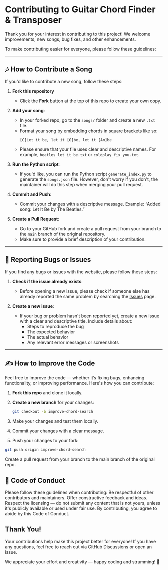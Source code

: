 # Contributing to Guitar Chord Finder & Transposer

Thank you for your interest in contributing to this project! We welcome improvements, new songs, bug fixes, and other enhancements.

To make contributing easier for everyone, please follow these guidelines:

---

## 🎶 How to Contribute a Song

If you'd like to contribute a new song, follow these steps:

1. **Fork this repository**
   - Click the **Fork** button at the top of this repo to create your own copy.

2. **Add your song**:
   - In your forked repo, go to the `songs/` folder and create a new `.txt` file.
   - Format your song by embedding chords in square brackets like so:  
     ```
     [C]Let it be, let it [G]be, let it [Am]be
     ```
   - Please ensure that your file uses clear and descriptive names. For example, `beatles_let_it_be.txt` or `coldplay_fix_you.txt`.

3. **Run the Python script**:
   - If you'd like, you can run the Python script `generate_index.py` to generate the `songs.json` file. However, don't worry if you don't, the maintainer will do this step when merging your pull request.

4. **Commit and Push**:
   - Commit your changes with a descriptive message. Example: “Added song: Let It Be by The Beatles.”

5. **Create a Pull Request**:
   - Go to your GitHub fork and create a pull request from your branch to the `main` branch of the original repository. 
   - Make sure to provide a brief description of your contribution.

---

## 🐛 Reporting Bugs or Issues

If you find any bugs or issues with the website, please follow these steps:

1. **Check if the issue already exists**:
   - Before opening a new issue, please check if someone else has already reported the same problem by searching the [Issues](https://github.com/ngbk1993/guitar_tab/issues) page.

2. **Create a new issue**:
   - If your bug or problem hasn't been reported yet, create a new issue with a clear and descriptive title. Include details about:
     - Steps to reproduce the bug
     - The expected behavior
     - The actual behavior
     - Any relevant error messages or screenshots

---

## ✍️ How to Improve the Code

Feel free to improve the code — whether it’s fixing bugs, enhancing functionality, or improving performance. Here's how you can contribute:

1. **Fork this repo** and clone it locally.
2. **Create a new branch** for your changes:
   ```bash
   git checkout -b improve-chord-search
   ```
3. Make your changes and test them locally.

4. Commit your changes with a clear message.

5. Push your changes to your fork:

```bash
git push origin improve-chord-search
```

Create a pull request from your branch to the main branch of the original repo.

## 📜 Code of Conduct
Please follow these guidelines when contributing:
Be respectful of other contributors and maintainers.
Offer constructive feedback and ideas.
Respect the licensing — do not submit any content that is not yours, unless it's publicly available or used under fair use.
By contributing, you agree to abide by this Code of Conduct.

## Thank You!
Your contributions help make this project better for everyone! If you have any questions, feel free to reach out via GitHub Discussions or open an issue.

We appreciate your effort and creativity — happy coding and strumming! 🎸